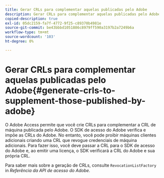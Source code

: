 ```yaml
---
title: Gerar CRLs para complementar aquelas publicadas pelo Adobe
description: Gerar CRLs para complementar aquelas publicadas pelo Adobe
copied-description: true
exl-id: 05dc2159-fa7f-4772-9f25-c89370b4981e
source-git-commit: be43bbbd1051886c8979ff590a3197b2a7249b6a
workflow-type: tm+mt
source-wordcount: '103'
ht-degree: 0%

---
```


# Gerar CRLs para complementar aquelas publicadas pelo Adobe{#generate-crls-to-supplement-those-published-by-adobe}

O Adobe Access permite que você crie CRLs para complementar a CRL de máquina publicada pelo Adobe. O SDK de acesso do Adobe verifica e impõe as CRLs do Adobe. No entanto, você pode proibir máquinas clientes adicionais criando uma CRL que revogue credenciais de máquina adicionais. Para fazer isso, você deve passar a CRL para o SDK de acesso do Adobe e, ao emitir uma licença, o SDK verificará a CRL do Adobe e sua própria CRL.

Para saber mais sobre a geração de CRLs, consulte `RevocationListFactory` in *Referência da API de acesso do Adobe*.
